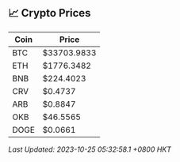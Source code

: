 ## 📈 Crypto Prices

| Coin | Price |
| ---- | ----- |
| BTC | $33703.9833 |
| ETH | $1776.3482 |
| BNB | $224.4023 |
| CRV | $0.4737 |
| ARB | $0.8847 |
| OKB | $46.5565 |
| DOGE | $0.0661 |

_Last Updated: 2023-10-25 05:32:58.1 +0800 HKT_